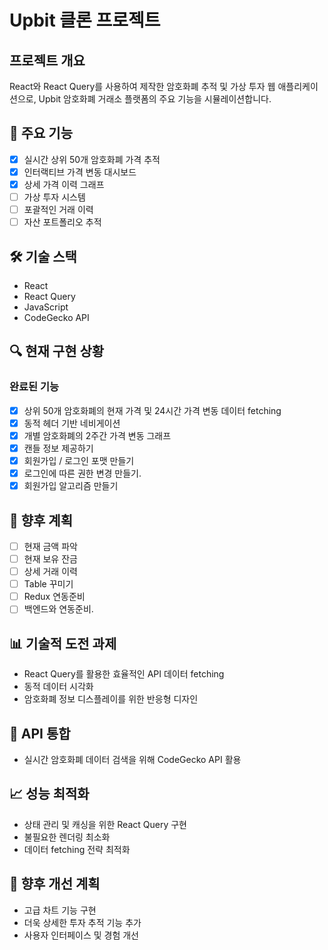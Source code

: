 # Upbit 클론 프로젝트

## 프로젝트 개요
React와 React Query를 사용하여 제작한 암호화폐 추적 및 가상 투자 웹 애플리케이션으로, Upbit 암호화폐 거래소 플랫폼의 주요 기능을 시뮬레이션합니다.

## 🚀 주요 기능
- [X] 실시간 상위 50개 암호화폐 가격 추적
- [X] 인터랙티브 가격 변동 대시보드
- [X] 상세 가격 이력 그래프
- [ ] 가상 투자 시스템
- [ ] 포괄적인 거래 이력
- [ ] 자산 포트폴리오 추적

## 🛠 기술 스택
- React
- React Query
- JavaScript
- CodeGecko API

## 🔍 현재 구현 상황
### 완료된 기능
- [X] 상위 50개 암호화폐의 현재 가격 및 24시간 가격 변동 데이터 fetching
- [X] 동적 헤더 기반 네비게이션
- [X] 개별 암호화폐의 2주간 가격 변동 그래프
- [X] 캔들 정보 제공하기 
- [X] 회원가입 / 로그인 포맷 만들기 
- [X] 로그인에 따른 권한 변경 만들기. 
- [X] 회원가입 알고리즘 만들기

## 🎯 향후 계획
- [ ] 현재 금액 파악 
- [ ] 현재 보유 잔금
- [ ] 상세 거래 이력
- [ ] Table 꾸미기  
- [ ] Redux 연동준비 
- [ ] 백엔드와 연동준비. 

## 📊 기술적 도전 과제
- React Query를 활용한 효율적인 API 데이터 fetching
- 동적 데이터 시각화
- 암호화폐 정보 디스플레이를 위한 반응형 디자인

## 🔗 API 통합
- 실시간 암호화폐 데이터 검색을 위해 CodeGecko API 활용

## 📈 성능 최적화
- 상태 관리 및 캐싱을 위한 React Query 구현
- 불필요한 렌더링 최소화
- 데이터 fetching 전략 최적화

## 🚧 향후 개선 계획
- 고급 차트 기능 구현
- 더욱 상세한 투자 추적 기능 추가
- 사용자 인터페이스 및 경험 개선